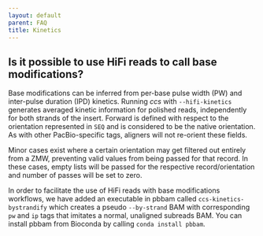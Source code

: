 ```yaml
---
layout: default
parent: FAQ
title: Kinetics
---
```


## Is it possible to use HiFi reads to call base modifications?
Base modifications can be inferred from per-base pulse width (PW) and
inter-pulse duration (IPD) kinetics. Running _ccs_ with `--hifi-kinetics`
generates averaged kinetic information for polished reads, independently for
both strands of the insert. Forward is defined with respect to the orientation
represented in ``SEQ`` and is considered to be the native orientation. As with
other PacBio-specific tags, aligners will not re-orient these fields.

Minor cases exist where a certain orientation may get filtered out entirely from
a ZMW, preventing valid values from being passed for that record. In these
cases, empty lists will be passed for the respective record/orientation and
number of passes will be set to zero.

In order to facilitate the use of HiFi reads with base modifications workflows,
we have added an executable in pbbam called `ccs-kinetics-bystrandify` which
creates a pseudo `--by-strand` BAM with corresponding `pw` and `ip` tags that
imitates a normal, unaligned subreads BAM. You can install pbbam from Bioconda
by calling `conda install pbbam`.
